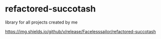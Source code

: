 # refactored-succotash
library for all projects created by me


https://img.shields.io/github/v/release/Facelesssailor/refactored-succotash
